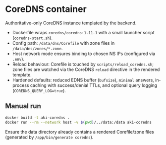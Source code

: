# CoreDNS container

Authoritative-only CoreDNS instance templated by the backend.

- Dockerfile wraps `coredns/coredns:1.11.1` with a small launcher script (`coredns-start.sh`).
- Config path: `/data/dns/Corefile` with zone files in `/data/dns/zones/*.zone`.
- Host network mode ensures binding to chosen NS IPs (configured via `.env`).
- Reload behaviour: Corefile is touched by `scripts/reload_coredns.sh`; zone files are watched via the CoreDNS `reload` directive in the rendered template.
- Hardened defaults: reduced EDNS buffer (`bufsize`), `minimal` answers, in-process caching with success/denial TTLs, and optional query logging (`COREDNS_QUERY_LOG=true`).

## Manual run

```bash
docker build -t aki-coredns .
docker run --rm --network host -v $(pwd)/../data:/data aki-coredns
```

Ensure the data directory already contains a rendered Corefile/zone files (generated by `/app/bin/generate coredns`).
